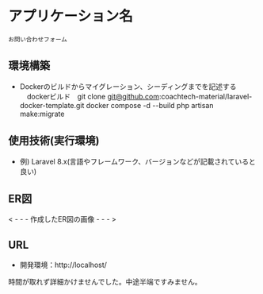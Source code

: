 # アプリケーション名
    お問い合わせフォーム
## 環境構築
- Dockerのビルドからマイグレーション、シーディングまでを記述する
  　dockerビルド　git clone git@github.com:coachtech-material/laravel-docker-template.git
    docker compose -d --build
    php artisan make:migrate 

## 使用技術(実行環境)
- 例) Laravel 8.x(言語やフレームワーク、バージョンなどが記載されていると良い)


## ER図
< - - - 作成したER図の画像 - - - >

## URL
- 開発環境：http://localhost/


時間が取れず詳細かけませんでした。中途半端ですみません。
